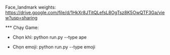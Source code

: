 Face_landmark weights: https://drive.google.com/file/d/1HkXr8JTitQLefsL8OgTsz8K5OwQTF3Ga/view?usp=sharing

*** Chạy Game:

- Chọn khỉ:
python run.py --type ape

- Chọn emoji:
python run.py --type emoji
